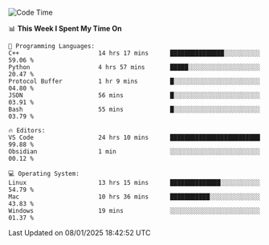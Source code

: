
<!--START_SECTION:waka-->
![Code Time](http://img.shields.io/badge/Code%20Time-2%2C994%20hrs%2042%20mins-blue)

📊 **This Week I Spent My Time On** 

```text
💬 Programming Languages: 
C++                      14 hrs 17 mins      ███████████████░░░░░░░░░░   59.06 % 
Python                   4 hrs 57 mins       █████░░░░░░░░░░░░░░░░░░░░   20.47 % 
Protocol Buffer          1 hr 9 mins         █░░░░░░░░░░░░░░░░░░░░░░░░   04.80 % 
JSON                     56 mins             █░░░░░░░░░░░░░░░░░░░░░░░░   03.91 % 
Bash                     55 mins             █░░░░░░░░░░░░░░░░░░░░░░░░   03.79 % 

🔥 Editors: 
VS Code                  24 hrs 10 mins      █████████████████████████   99.88 % 
Obsidian                 1 min               ░░░░░░░░░░░░░░░░░░░░░░░░░   00.12 % 

💻 Operating System: 
Linux                    13 hrs 15 mins      ██████████████░░░░░░░░░░░   54.79 % 
Mac                      10 hrs 36 mins      ███████████░░░░░░░░░░░░░░   43.83 % 
Windows                  19 mins             ░░░░░░░░░░░░░░░░░░░░░░░░░   01.37 % 
```


 Last Updated on 08/01/2025 18:42:52 UTC
<!--END_SECTION:waka-->

